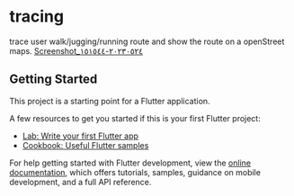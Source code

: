 # tracing

trace user walk/jugging/running route  and show the route on a openStreet  maps.
[Screenshot_٢٠٢٣٠٥٢٤-١٥١٥٤٤](https://github.com/SherifRizk/Flutter/assets/99970469/e487fff3-94a5-4291-a24f-186f6429eade)

## Getting Started

This project is a starting point for a Flutter application.

A few resources to get you started if this is your first Flutter project:

- [Lab: Write your first Flutter app](https://docs.flutter.dev/get-started/codelab)
- [Cookbook: Useful Flutter samples](https://docs.flutter.dev/cookbook)

For help getting started with Flutter development, view the
[online documentation](https://docs.flutter.dev/), which offers tutorials,
samples, guidance on mobile development, and a full API reference.
